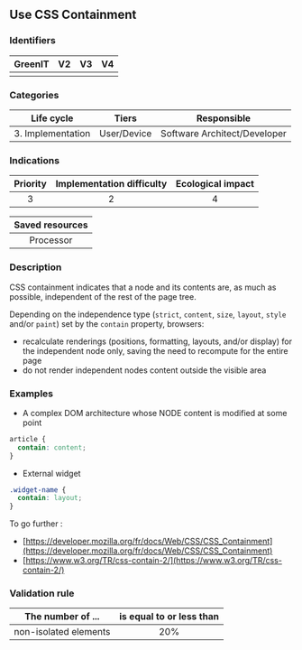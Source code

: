 ## Use CSS Containment

### Identifiers

| GreenIT | V2  | V3  | V4  |
| :-----: | :-: | :-: | :-: |
|         |     |     |     |

### Categories

|    Life cycle     |    Tiers    |         Responsible          |
| :---------------: | :---------: | :--------------------------: |
| 3. Implementation | User/Device | Software Architect/Developer |

### Indications

| Priority | Implementation difficulty | Ecological impact |
| :------: | :-----------------------: | :---------------: |
|    3     |             2             |         4         |

| Saved resources |
| :-------------: |
|    Processor    |

### Description

CSS containment indicates that a node and its contents are, as much as possible, independent of the rest of the page tree.

Depending on the independence type (`strict`, `content`, `size`, `layout`, `style` and/or `paint`) set by the `contain` property, browsers:

- recalculate renderings (positions, formatting, layouts, and/or display) for the independent node only, saving the need to recompute for the entire page
- do not render independent nodes content outside the visible area

### Examples

- A complex DOM architecture whose NODE content is modified at some point

```css
article {
  contain: content;
}
```

- External widget

```css
.widget-name {
  contain: layout;
}
```

To go further :

- [https://developer.mozilla.org/fr/docs/Web/CSS/CSS_Containment](https://developer.mozilla.org/fr/docs/Web/CSS/CSS_Containment)
- [https://www.w3.org/TR/css-contain-2/](https://www.w3.org/TR/css-contain-2/)

### Validation rule

| The number of ...     | is equal to or less than |
| --------------------- | :----------------------: |
| non-isolated elements |           20%            |

